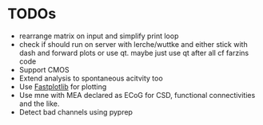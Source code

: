 # TODOs
- rearrange matrix on input and simplify print loop
- check if should run on server with lerche/wuttke and either stick with dash and forward plots or use qt. maybe just use qt after all cf farzins code
- Support CMOS
- Extend analysis to spontaneous acitvity too
- Use [Fastplotlib](https://github.com/kushalkolar/fastplotlib) for plotting
- Use mne with MEA declared as ECoG for CSD, functional connectivities and the like.
- Detect bad channels using pyprep
